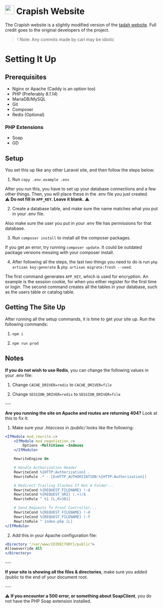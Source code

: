 # <img src="https://crapish.fun/images/logos/small.png" width="30"> **Crapish** Website
The Crapish website is a slightly modified version of the [tadah website](https://gitlab.com/tadah/web-trunk). Full credit goes to the original developers of the project.

>! Note: Any commits made by carl may be idiotic

# Setting It Up
## Prerequisites
- Nginx or Apache (Caddy is an option too)
- PHP (Preferably *8.1.14*)
- MariaDB/MySQL
- Git
- Composer
- Redis (Optional)
### PHP Extensions
- Soap
- GD

## Setup
You set this up like any other Laravel site, and then follow the steps below:

1. Run `copy .env.example .env`

After you run this, you have to set up your database connections and a few other things. Then, you will place these in the .env file you just created. 
<br>
⚠️ **Do not fill in `APP_KEY`. Leave it blank.** ⚠️

2. Create a database table, and make sure the name matches what you put in your .env file.

Also make sure the user you put in your .env file has permissions for that database.

3. Run `composer install` to install all the composer packages.

If you get an error, try running `composer update`. It could be outdated package versions messing with your composer install.

4. After following all the steps, the last two things you need to do is run `php artisan key:generate` & `php artisan migrate:fresh --seed`.

The first command generates `APP_KEY`, which is used for encryption. An example is the session cookie, for when you either register for the first time or login. The second command creates all the tables in your database, such as the users table or catalog table.

## Getting The Site Up
After running all the setup commands, it is time to get your site up. Run the following commands:

1. `npm i`

2. `npm run prod`


## Notes
**If you do not wish to use Redis**, you can change the following values in your .env file:
1. Change `CACHE_DRIVER=redis` to `CACHE_DRIVER=file`

2. Change `SESSION_DRIVER=redis` to `SESSION_DRIVER=file`

*---*

**Are you running the site on Apache and routes are returning 404?** Look at this to fix it:
1. Make sure your *.htaccess* in */public/* looks like the following:
```apache
<IfModule mod_rewrite.c>
    <IfModule mod_negotiation.c>
        Options -MultiViews -Indexes
    </IfModule>

    RewriteEngine On

    # Handle Authorization Header
    RewriteCond %{HTTP:Authorization} .
    RewriteRule .* - [E=HTTP_AUTHORIZATION:%{HTTP:Authorization}]

    # Redirect Trailing Slashes If Not A Folder...
    RewriteCond %{REQUEST_FILENAME} !-d
    RewriteCond %{REQUEST_URI} (.+)/$
    RewriteRule ^ %1 [L,R=301]

    # Send Requests To Front Controller...
    RewriteCond %{REQUEST_FILENAME} !-d
    RewriteCond %{REQUEST_FILENAME} !-f
    RewriteRule ^ index.php [L]
</IfModule>
```

2. Add this in your Apache configuration file:
```apache
<Directory "/var/www/{DIRECTORY}/public">
Allowoverride All
</Directory>
```
*---*

**If your site is showing all the files & directories**, make sure you added /public to the end of your document root.

*---*

⚠️ **If you encounter a 500 error, or something about SoapClient**, you do not have the PHP Soap extension installed.
